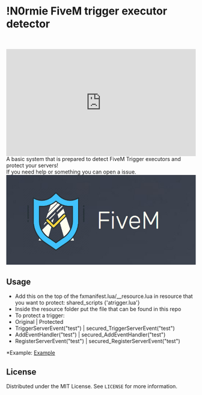 # !N0rmie FiveM trigger executor detector
<br />
<p align="center">
  <p align="center">
    <div style="width:100%;height:0px;position:relative;padding-bottom:56.250%;"><iframe src="https://streamable.com/e/cb49wm" frameborder="0" width="100%" height="100%" allowfullscreen style="width:100%;height:100%;position:absolute;left:0px;top:0px;overflow:hidden;"></iframe></div>
    A basic system that is prepared to detect FiveM Trigger executors and protect your servers!
    <br />
    If you need help or something you can open a issue.
    <img src="https://github.com/N0rmie/Fivem-Trigger-Protector/blob/main/image.png?raw=true">
  </p>
</p>

## Usage

* Add this on the top of the fxmanifest.lua/__resource.lua in resource that you want to protect:
    shared_scripts {'atrigger.lua'}
* Inside the resource folder put the file that can be found in this repo
* To protect a trigger:
* Original | Protected
* TriggerServerEvent("test") | secured_TriggerServerEvent("test")
* AddEventHandler("test") | secured_AddEventHandler("test")
* RegisterServerEvent("test") | secured_RegisterServerEvent("test")


*Example: [Example](https://streamable.com/cb49wm)

## License

Distributed under the MIT License. See `LICENSE` for more information.
